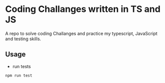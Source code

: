 # Coding Challanges written in TS and JS

A repo to solve coding Challanges and practice my typescript, JavaScript and  testing skills. 


## Usage

* run tests 
```
npm run test
```



